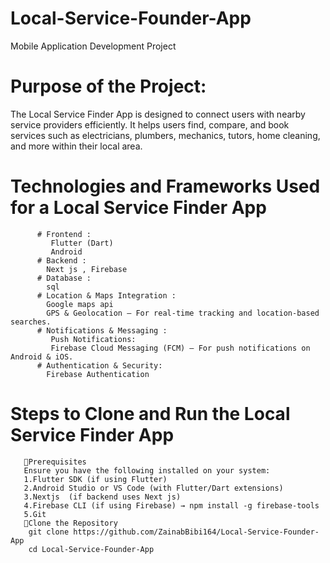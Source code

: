 # Local-Service-Founder-App
Mobile Application Development Project
# Purpose of the Project: 
The Local Service Finder App is designed to connect users with nearby service providers efficiently. It helps users find, compare, and book services such as electricians, plumbers, mechanics, tutors, home cleaning, and more within their local area.
# Technologies and Frameworks Used for a Local Service Finder App
          # Frontend :
             Flutter (Dart)
             Android
          # Backend :
            Next js , Firebase 
          # Database :
            sql 
          # Location & Maps Integration :
            Google maps api 
            GPS & Geolocation – For real-time tracking and location-based searches.
          # Notifications & Messaging :
             Push Notifications:
             Firebase Cloud Messaging (FCM) – For push notifications on Android & iOS.
          # Authentication & Security:
            Firebase Authentication
# Steps to Clone and Run the Local Service Finder App
       🔹Prerequisites
       Ensure you have the following installed on your system:
       1.Flutter SDK (if using Flutter) 
       2.Android Studio or VS Code (with Flutter/Dart extensions)
       3.Nextjs  (if backend uses Next js)
       4.Firebase CLI (if using Firebase) → npm install -g firebase-tools
       5.Git 
       🔹Clone the Repository
        git clone https://github.com/ZainabBibi164/Local-Service-Founder-App
        cd Local-Service-Founder-App

